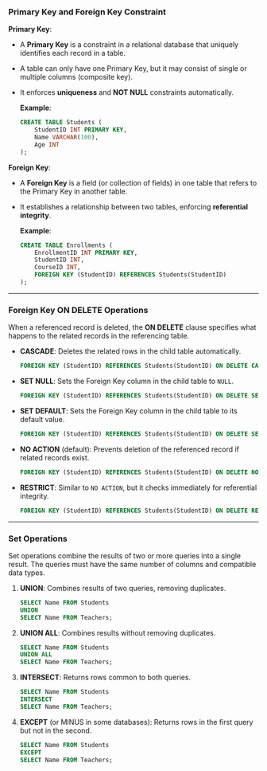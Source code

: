 ### Primary Key and Foreign Key Constraint
**Primary Key**:
- A **Primary Key** is a constraint in a relational database that uniquely identifies each record in a table.
- A table can only have one Primary Key, but it may consist of single or multiple columns (composite key).
- It enforces **uniqueness** and **NOT NULL** constraints automatically.
  
  **Example**:
  ```sql
  CREATE TABLE Students (
      StudentID INT PRIMARY KEY,
      Name VARCHAR(100),
      Age INT
  );
  ```

**Foreign Key**:
- A **Foreign Key** is a field (or collection of fields) in one table that refers to the Primary Key in another table.
- It establishes a relationship between two tables, enforcing **referential integrity**.

  **Example**:
  ```sql
  CREATE TABLE Enrollments (
      EnrollmentID INT PRIMARY KEY,
      StudentID INT,
      CourseID INT,
      FOREIGN KEY (StudentID) REFERENCES Students(StudentID)
  );
  ```

---

### Foreign Key ON DELETE Operations
When a referenced record is deleted, the **ON DELETE** clause specifies what happens to the related records in the referencing table.

- **CASCADE**: Deletes the related rows in the child table automatically.
  ```sql
  FOREIGN KEY (StudentID) REFERENCES Students(StudentID) ON DELETE CASCADE
  ```

- **SET NULL**: Sets the Foreign Key column in the child table to `NULL`.
  ```sql
  FOREIGN KEY (StudentID) REFERENCES Students(StudentID) ON DELETE SET NULL
  ```

- **SET DEFAULT**: Sets the Foreign Key column in the child table to its default value.
  ```sql
  FOREIGN KEY (StudentID) REFERENCES Students(StudentID) ON DELETE SET DEFAULT
  ```

- **NO ACTION** (default): Prevents deletion of the referenced record if related records exist.
  ```sql
  FOREIGN KEY (StudentID) REFERENCES Students(StudentID) ON DELETE NO ACTION
  ```

- **RESTRICT**: Similar to `NO ACTION`, but it checks immediately for referential integrity.
  ```sql
  FOREIGN KEY (StudentID) REFERENCES Students(StudentID) ON DELETE RESTRICT
  ```

---

### Set Operations
Set operations combine the results of two or more queries into a single result. The queries must have the same number of columns and compatible data types.

1. **UNION**: Combines results of two queries, removing duplicates.
   ```sql
   SELECT Name FROM Students
   UNION
   SELECT Name FROM Teachers;
   ```

2. **UNION ALL**: Combines results without removing duplicates.
   ```sql
   SELECT Name FROM Students
   UNION ALL
   SELECT Name FROM Teachers;
   ```

3. **INTERSECT**: Returns rows common to both queries.
   ```sql
   SELECT Name FROM Students
   INTERSECT
   SELECT Name FROM Teachers;
   ```

4. **EXCEPT** (or MINUS in some databases): Returns rows in the first query but not in the second.
   ```sql
   SELECT Name FROM Students
   EXCEPT
   SELECT Name FROM Teachers;
   ``` 

